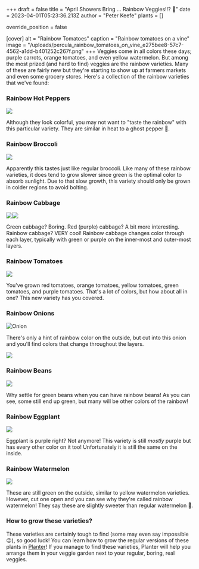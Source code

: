 +++
draft = false
title = "April Showers Bring ... Rainbow Veggies!!? 🌈"
date = 2023-04-01T05:23:36.213Z
author = "Peter Keefe"
plants = []

override_position = false

[cover]
alt = "Rainbow Tomatoes"
caption = "Rainbow tomatoes on a vine"
image = "/uploads/percula_rainbow_tomatoes_on_vine_e275bee8-57c7-4562-a1dd-b401252c267f.png"
+++
Veggies come in all colors these days; purple carrots, orange tomatoes, and even yellow watermelon. But among the most prized (and hard to find) veggies are the rainbow varieties. Many of these are fairly new but they're starting to show up at farmers markets and even some grocery stores. Here's a collection of the rainbow varieties that we've found:

### Rainbow Hot Peppers

![](/uploads/percula_rainbow_peppers_on_plant_09f24878-a14b-4131-a5c5-57956e43edb0.png)

Although they look colorful, you may not want to "taste the rainbow" with this particular variety. They are similar in heat to a ghost pepper 🥵.

### Rainbow Broccoli

![](/uploads/percula_rainbow_broccoli_in_garden_cc11d8fb-5157-4c58-a5dc-56bb7214f492.png)

Apparently this tastes just like regular broccoli. Like many of these rainbow varieties, it does tend to grow slower since green is the optimal color to absorb sunlight. Due to that slow growth, this variety should only be grown in colder regions to avoid bolting.

### Rainbow Cabbage

![](/uploads/percula_rainbow_cabbage_cross_section_on_kitchen_counter_a45193ef-8533-4646-aae7-73c306122782.png)![](/uploads/percula_rainbow_cabbage_in_garden_05e4d0c5-1b7a-4cbc-96b3-c09e61237418.png)

Green cabbage? Boring. Red (purple) cabbage? A bit more interesting. Rainbow cabbage? VERY cool! Rainbow cabbage changes color through each layer, typically with green or purple on the inner-most and outer-most layers.

### Rainbow Tomatoes

![](/uploads/percula_rainbow_tomatoes_on_vine_e275bee8-57c7-4562-a1dd-b401252c267f.png)

You've grown red tomatoes, orange tomatoes, yellow tomatoes, green tomatoes, and purple tomatoes. That's a lot of colors, but how about all in one? This new variety has you covered.

### Rainbow Onions

![](/uploads/percula_rainbow_onion_in_garden_with_green_stem_d08b07fb-260e-489a-a235-d25ec6d88c32.png "Onion")

There's only a hint of rainbow color on the outside, but cut into this onion and you'll find colors that change throughout the layers.

![](/uploads/percula_rainbow_onion_on_butcher_block_countertop_7ee99b6f-c888-450d-b0b5-f8b5b9fbb336.png)

### Rainbow Beans

![](/uploads/percula_rainbow_beans_on_vine_in_garden_b4ea9f96-15e3-4288-b115-07c94e1addd9.png)

Why settle for green beans when you can have rainbow beans! As you can see, some still end up green, but many will be other colors of the rainbow!

### Rainbow Eggplant

![](/uploads/percula_rainbow_eggplant_on_plant_in_garden_f1fda626-f177-41b4-9e71-f47ae661c983.png)

Eggplant is purple right? Not anymore! This variety is still *mostly* purple but has every other color on it too! Unfortunately it is still the same on the inside.

### Rainbow Watermelon

![](/uploads/25d02f18-feb9-4773-8d4f-be6f72f054ec_progress_image_99.webp)

These are still green on the outside, similar to yellow watermelon varieties. However, cut one open and you can see why they're called rainbow watermelon! They say these are slightly sweeter than regular watermelon 🍉.

### How to grow these varieties?

These varieties are certainly tough to find (some may even say impossible 😉), so good luck! You can learn how to grow the regular versions of these plants in [Planter](https://planter.garden)! If you manage to find these varieties, Planter will help you arrange them in your veggie garden next to your regular, boring, real veggies.